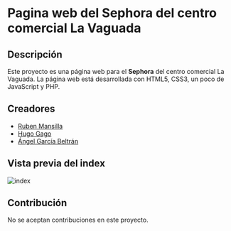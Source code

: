 # Pagina web del Sephora del centro comercial La Vaguada

## Descripción

Este proyecto es una página web para el **Sephora** del centro comercial La Vaguada. La página web está desarrollada con HTML5, CSS3, un poco de JavaScript y PHP. 

## Creadores

- [Ruben Mansilla](https://www.linkedin.com/in/ruben-mansilla-rodriguez-/) 
- [Hugo Gago](https://github.com/ggdsrll) 
- [Ángel García Beltrán](https://www.linkedin.com/in/%C3%A1ngel-garc%C3%ADa-beltr%C3%A1n/)

## Vista previa del index

![index](./img/index/preview.png "index preview")

## Contribución

No se aceptan contribuciones en este proyecto.
